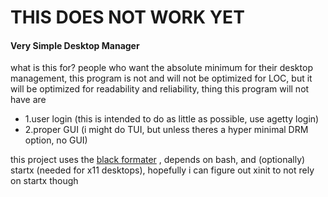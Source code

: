 # THIS DOES NOT WORK YET

#### Very Simple Desktop Manager

what is this for?
people who want the absolute minimum for their desktop management,
this program is not and will not be optimized for LOC,
but it will be optimized for readability and reliability,
thing this program will not have are
* 1.user login (this is intended to do as little as possible, use agetty login)
* 2.proper GUI (i might do TUI, but unless theres a hyper minimal DRM option, no GUI)

this project uses the [black formater](https://github.com/psf/black) ,
depends on bash, and  (optionally) startx (needed for x11 desktops), hopefully i can 
figure out xinit to not rely on startx though
